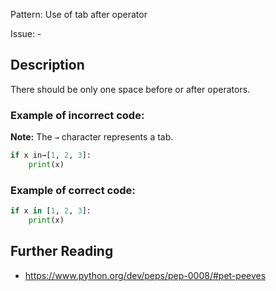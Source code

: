 Pattern: Use of tab after operator

Issue: -

## Description

There should be only one space before or after operators.

### Example of **incorrect** code:

**Note:** The `→` character represents a tab.

```python
if x in→[1, 2, 3]:
    print(x)
```

### Example of **correct** code:

```python
if x in [1, 2, 3]:
    print(x)
```

## Further Reading

* https://www.python.org/dev/peps/pep-0008/#pet-peeves